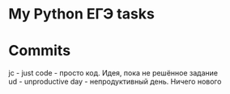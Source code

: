 # My Python ЕГЭ tasks
# Commits
jc - just code - просто код. Идея, пока не решённое задание  
ud - unproductive day - непродуктивный день. Ничего нового
